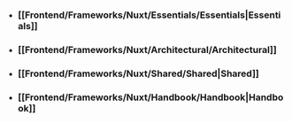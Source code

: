- ### [[Frontend/Frameworks/Nuxt/Essentials/Essentials|Essentials]]
- ### [[Frontend/Frameworks/Nuxt/Architectural/Architectural]]
- ### [[Frontend/Frameworks/Nuxt/Shared/Shared|Shared]]
- ### [[Frontend/Frameworks/Nuxt/Handbook/Handbook|Handbook]]
